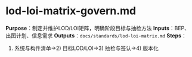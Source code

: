 # lod-loi-matrix-govern.md

**Purpose**：制定并维护LOD/LOI矩阵，明确阶段目标与抽检方法
**Inputs**：BEP、出图计划、信息需求
**Outputs**：`docs/standards/lod-loi-matrix.md`
**Steps**：

1. 系统与构件清单→2) 目标LOD/LOI→3) 抽检与签认→4) 版本化
